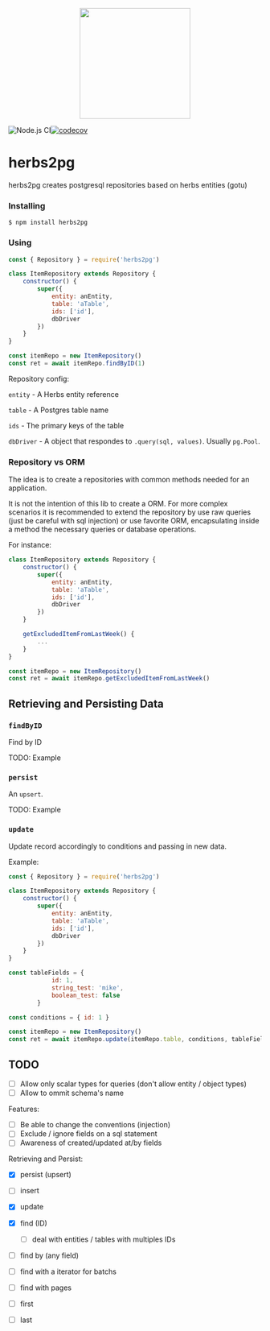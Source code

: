 <p align="center"><img src="https://raw.githubusercontent.com/herbsjs/herbs2pg/master/docs/logo.png" height="220"></p>

![Node.js CI](https://github.com/herbsjs/herbs2pg/workflows/Node.js%20CI/badge.svg?branch=master)[![codecov](https://codecov.io/gh/herbsjs/herbs2pg/branch/master/graph/badge.svg)](https://codecov.io/gh/herbsjs/herbs2pg)

# herbs2pg

herbs2pg creates postgresql repositories based on herbs entities (gotu)

### Installing
    $ npm install herbs2pg

### Using

```javascript
const { Repository } = require('herbs2pg')

class ItemRepository extends Repository {
    constructor() {
        super({
            entity: anEntity,
            table: 'aTable',
            ids: ['id'],
            dbDriver
        })
    }
}

const itemRepo = new ItemRepository()
const ret = await itemRepo.findByID(1)
```
Repository config:

`entity` - A Herbs entity reference

`table` - A Postgres table name

`ids` - The primary keys of the table

`dbDriver` - A object that respondes to `.query(sql, values)`. Usually `pg.Pool`.

### Repository vs ORM

The idea is to create a repositories with common methods needed for an application.

It is not the intention of this lib to create a ORM. For more complex scenarios it is recommended to extend the repository by use raw queries (just be careful with sql injection) or use favorite ORM, encapsulating inside a method the necessary queries or database operations.

For instance:
```javascript
class ItemRepository extends Repository {
    constructor() {
        super({
            entity: anEntity,
            table: 'aTable',
            ids: ['id'],
            dbDriver
        })
    }

    getExcludedItemFromLastWeek() {
        ...
    }
}

const itemRepo = new ItemRepository()
const ret = await itemRepo.getExcludedItemFromLastWeek()
```

## Retrieving and Persisting Data

### `findByID`
Find by ID

TODO: Example

### `persist`
An `upsert`.

TODO: Example

### `update`
Update record accordingly to conditions and passing in new data.

Example:
```javascript
const { Repository } = require('herbs2pg')

class ItemRepository extends Repository {
    constructor() {
        super({
            entity: anEntity,
            table: 'aTable',
            ids: ['id'],
            dbDriver
        })
    }
}

const tableFields = {
            id: 1,
            string_test: 'mike',
            boolean_test: false
        }

const conditions = { id: 1 }

const itemRepo = new ItemRepository()
const ret = await itemRepo.update(itemRepo.table, conditions, tableFields )
```


## TODO

- [ ] Allow only scalar types for queries (don't allow entity / object types)
- [ ] Allow to ommit schema's name

Features:
- [ ] Be able to change the conventions (injection)
- [ ] Exclude / ignore fields on a sql statement
- [ ] Awareness of created/updated at/by fields

Retrieving and Persist:
- [X] persist (upsert)
- [ ] insert
- [X] update
- [X] find (ID)
    - [ ] deal with entities / tables with multiples IDs
- [ ] find by (any field)
- [ ] find with a iterator for batchs
- [ ] find with pages
- [ ] first
- [ ] last

